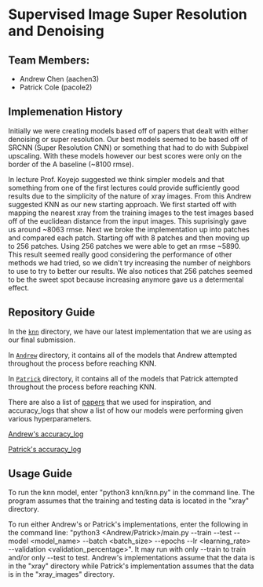 # Supervised Image Super Resolution and Denoising

## Team Members:
- Andrew Chen (aachen3)
- Patrick Cole (pacole2)

## Implemenation History
Initially we were creating models based off of papers that dealt with either denoising or super resolution. Our best models seemed to be based off of SRCNN (Super Resolution CNN) or something that had to do with Subpixel upscaling. With these models however our best scores were only on the border of the A baseline (~8100 rmse).

In lecture Prof. Koyejo suggested we think simpler models and that something from one of the first lectures could provide sufficiently good results due to the simplicity of the nature of xray images. From this Andrew suggested KNN as our new starting approach. We first started off with mapping the nearest xray from the training images to the test images based off of the euclidean distance from the input images. This suprisingly gave us around ~8063 rmse. Next we broke the implementation up into patches and compared each patch. Starting off with 8 patches and then moving up to 256 patches. Using 256 patches we were able to get an rmse ~5890. This result seemed really good considering the performance of other methods we had tried, so we didn't try increasing the number of neighbors to use to try to better our results. We also notices that 256 patches seemed to be the sweet spot because increasing anymore gave us a determental effect.

## Repository Guide
In the [`knn`](knn/) directory, we have our latest implementation that we are using as our final submission.

In [`Andrew`](Andrew/) directory, it contains all of the models that Andrew attempted throughout the process before reaching KNN.

In [`Patrick`](Patrick/) directory, it contains all of the models that Patrick attempted throughout the process before reaching KNN.

There are also a list of [papers](papers.md) that we used for inspiration, and accuracy_logs that show a list of how our models were performing given various hyperparameters.

[Andrew's accuracy_log](Andrew/accuracy_log.csv)

[Patrick's accuracy_log](Patrick/accuracy_log.csv)

## Usage Guide
To run the knn model, enter "python3 knn/knn.py" in the command line. The program assumes that the training and testing data is located in the "xray" directory.

To run either Andrew's or Patrick's implementations, enter the following in the command line:
"python3 <Andrew/Patrick>/main.py --train --test --model <model_name> --batch <batch_size> --epochs <epochs> --lr <learning_rate> --validation <validation_percentage>".
It may run with only --train to train and/or only --test to test. Andrew's implementations assume that the data is in the "xray" directory while Patrick's implementation assumes that the data is in the "xray_images" directory.
